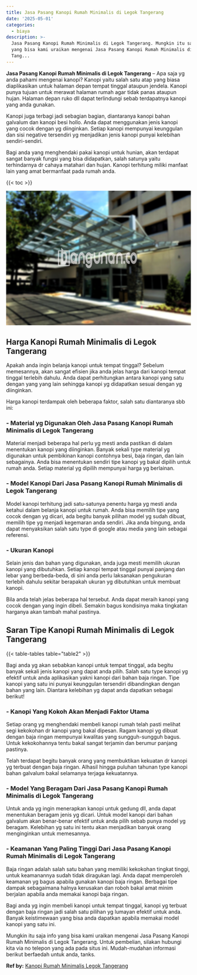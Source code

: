 ```yaml
---
title: Jasa Pasang Kanopi Rumah Minimalis di Legok Tangerang
date: '2025-05-01'
categories:
  - biaya
description: >-
  Jasa Pasang Kanopi Rumah Minimalis di Legok Tangerang. Mungkin itu saja info
  yang bisa kami uraikan mengenai Jasa Pasang Kanopi Rumah Minimalis di Legok
  Tang...
---
```


**Jasa Pasang Kanopi Rumah Minimalis di Legok Tangerang** – Apa saja yg anda pahami mengenai kanopi? Kanopi yaitu salah satu atap yang biasa diaplikasikan untuk halaman depan tempat tinggal ataupun jendela. Kanopi punya tujuan untuk merawat halaman rumah agar tidak panas ataupun hujan. Halaman depan ruko dll dapat terlindungi sebab terdapatnya kanopi yang anda gunakan.

Kanopi juga terbagi jadi sebagian bagian, diantaranya kanopi bahan galvalum dan kanopi besi hollo. Anda dapat menggunakan jenis kanopi yang cocok dengan yg diinginkan. Setiap kanopi mempunyai keunggulan dan sisi negative tersendiri yg menjadikan jenis kanopi punyai kelebihan sendiri-sendiri.

Bagi anda yang menghendaki pakai kanopi untuk hunian, akan terdapat sangat banyak fungsi yang bisa didapatkan, salah satunya yaitu terhindarnya dr cahaya matahari dan hujan. Kanopi terhitung miliki manfaat lain yang amat bermanfaat pada rumah anda.

{{< toc >}}

![Jasa Pasang Kanopi Rumah Minimalis di Legok Tangerang](/images/harga-kanopi-minimalis-32.png)

## Harga Kanopi Rumah Minimalis di Legok Tangerang

Apakah anda ingin belanja kanopi untuk tempat tinggal? Sebelum memesannya, akan sangat efisien jika anda jelas harga dari kanopi tempat tinggal terlebih dahulu. Anda dapat perhitungkan antara kanopi yang satu dengan yang yang lain sehingga kanopi yg didapatkan sesuai dengan yg diinginkan.

Harga kanopi terdampak oleh beberapa faktor, salah satu diantaranya sbb ini:

### \- Material yg Digunakan Oleh Jasa Pasang Kanopi Rumah Minimalis di Legok Tangerang

Material menjadi beberapa hal perlu yg mesti anda pastikan di dalam menentukan kanopi yang diinginkan. Banyak sekali type material yg digunakan untuk pembikinan kanopi contohnya besi, baja ringan, dan lain sebagainya. Anda bisa menentukan sendiri tipe kanopi yg bakal dipilih untuk rumah anda. Setiap material yg dipilih mempunyai harga yg berlainan.

### \- Model Kanopi Dari Jasa Pasang Kanopi Rumah Minimalis di Legok Tangerang

Model kanopi terhitung jadi satu-satunya penentu harga yg mesti anda ketahui dalam belanja kanopi untuk rumah. Anda bisa memilih tipe yang cocok dengan yg dicari, ada begitu banyak pilihan model yg sudah dibuat, memilih tipe yg menjadi kegemaran anda sendiri. Jika anda bingung, anda dapat menyaksikan salah satu type di google atau media yang lain sebagai referensi.

### \- Ukuran Kanopi

Selain jenis dan bahan yang digunakan, anda juga mesti memilih ukuran kanopi yang dibutuhkan. Setiap kanopi tempat tinggal punyai panjang dan lebar yang berbeda-beda, di sini anda perlu laksanakan pengukuran terlebih dahulu sekitar berapakah ukuran yg dibutuhkan untuk membuat kanopi.

Bila anda telah jelas beberapa hal tersebut. Anda dapat meraih kanopi yang cocok dengan yang ingin dibeli. Semakin bagus kondisinya maka tingkatan harganya akan tambah mahal pastinya.

## Saran Tipe Kanopi Rumah Minimalis di Legok Tangerang

{{< table-tables table="table2" >}}

Bagi anda yg akan sebabkan kanopi untuk tempat tinggal, ada begitu banyak sekali jenis kanopi yang dapat anda pilih. Salah satu type kanopi yg efektif untuk anda aplikasikan yakni kanopi dari bahan baja ringan. Tipe kanopi yang satu ini punyai keunggulan tersendiri dibandingkan dengan bahan yang lain. Diantara kelebihan yg dapat anda dapatkan sebagai berikut!

### \- Kanopi Yang Kokoh Akan Menjadi Faktor Utama

Setiap orang yg menghendaki membeli kanopi rumah telah pasti melihat segi kekokohan dr kanopi yang bakal dipesan. Ragam kanopi yg dibuat dengan baja ringan mempunyai kwalitas yang sungguh-sungguh bagus. Untuk kekokohannya tentu bakal sangat terjamin dan berumur panjang pastinya.

Telah terdapat begitu banyak orang yang membuktikan kekuatan dr kanopi yg terbuat dengan baja ringan. Alhasil hingga puluhan tahunan type kanopi bahan galvalum bakal selamanya terjaga kekuatannya.

### \- Model Yang Beragam Dari Jasa Pasang Kanopi Rumah Minimalis di Legok Tangerang

Untuk anda yg ingin menerapkan kanopi untuk gedung dll, anda dapat menentukan beragam jenis yg dicari. Untuk model kanopi dari bahan galvalum akan benar-benar efektif untuk anda pilih sebab punya model yg beragam. Kelebihan yg satu ini tentu akan menjadikan banyak orang menginginkan untuk memesannya.

### \- Keamanan Yang Paling Tinggi Dari Jasa Pasang Kanopi Rumah Minimalis di Legok Tangerang

Baja ringan adalah salah satu bahan yang memiliki kekokohan tingkat tinggi, untuk keamanannya sudah tidak diragukan lagi. Anda dapat memperoleh keamanan yg bagus apabila gunakan kanopi baja ringan. Berbagai tipe dampak sebagaimana halnya kerusakan dan roboh bakal amat minim berjalan apabila anda memakai kanopi baja ringan.

Bagi anda yg ingin membeli kanopi untuk tempat tinggal, kanopi yg terbuat dengan baja ringan jadi salah satu pilihan yg lumayan efektif untuk anda. Banyak keistimewaan yang bisa anda dapatkan apabila memakai model kanopi yang satu ini.

Mungkin itu saja info yang bisa kami uraikan mengenai Jasa Pasang Kanopi Rumah Minimalis di Legok Tangerang. Untuk pembelian, silakan hubungi kita via no telepon yang ada pada situs ini. Mudah-mudahan informasi berikut berfaedah untuk anda, tanks.

**Ref by:**  [Kanopi Rumah Minimalis Legok Tangerang](https://id.wikipedia.org/wiki/Kanopi)
